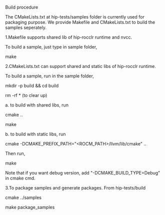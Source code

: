 Build procedure

The CMakeLists.txt at hip-tests/samples folder is currently used for packaging purpose.
We provide Makefile and CMakeLists.txt to build the samples seperately.

1.Makefile supports shared lib of hip-rocclr runtime and nvcc.

To build a sample, just type in sample folder,

make



2.CMakeLists.txt can support shared and static libs of hip-rocclr runtime.

To build a sample, run in the sample folder,

mkdir -p build && cd build

rm -rf * (to clear up)

a. to build with shared libs, run

cmake ..

make

b. to build with static libs, run

cmake -DCMAKE_PREFIX_PATH="<ROCM_PATH>/llvm/lib/cmake" ..

Then run,

make

Note that if you want debug version, add "-DCMAKE_BUILD_TYPE=Debug" in cmake cmd.


3.To package samples and generate packages. From hip-tests/build

cmake ../samples

make package_samples

